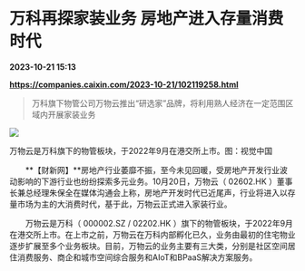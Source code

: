 # 万科再探家装业务 房地产进入存量消费时代

**2023-10-21 15:13**

**https://companies.caixin.com/2023-10-21/102119258.html**

> 万科旗下物管公司万物云推出“研选家”品牌，将利用熟人经济在一定范围区域内开展家装业务

  

![](https://img.caixin.com/2023-10-21/169789998512340_840_560.jpg)

万物云是万科旗下的物管板块，于2022年9月在港交所上市。图：视觉中国

  

　　**【财新网】**房地产行业萎靡不振，至今未见回暖，受房地产开发行业波动影响的下游行业也纷纷探索多元业务。10月20日，万物云（ 02602.HK ）董事长兼总经理朱保全在媒体沟通会上称，房地产开发时代已近尾声，行业将进入以存量市场为主的大消费时代，基于此，万物云正式进入家装行业。

　　万物云是万科（ 000002.SZ / 02202.HK ）旗下的物管板块，于2022年9月在港交所上市。在上市之前，万物云在万科内部孵化已久，业务由最初的住宅物业逐步扩展至多个业务板块。目前，万物云的业务主要有三大类，分别是社区空间居住消费服务、商企和城市空间综合服务和AIoT和BPaaS解决方案服务。